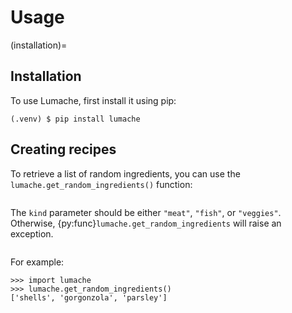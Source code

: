 # Usage

(installation)=

## Installation

To use Lumache, first install it using pip:

```console
(.venv) $ pip install lumache
```

## Creating recipes

To retrieve a list of random ingredients,
you can use the `lumache.get_random_ingredients()` function:

```{autofunction} lumache.get_random_ingredients
```

The `kind` parameter should be either `"meat"`, `"fish"`,
or `"veggies"`. Otherwise, {py:func}`lumache.get_random_ingredients`
will raise an exception.

```{autoexception} lumache.InvalidKindError
```

For example:

```pycon
>>> import lumache
>>> lumache.get_random_ingredients()
['shells', 'gorgonzola', 'parsley']
```

